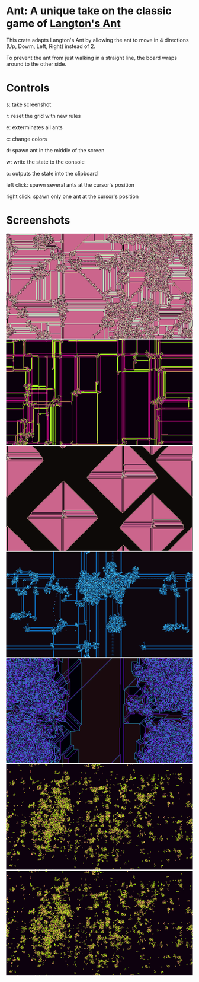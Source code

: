 # Ant: A unique take on the classic game of [Langton's Ant](https://en.wikipedia.org/wiki/Langton%27s_ant)

This crate adapts Langton's Ant by allowing the ant to move in 4 directions (Up, Dowm, Left, Right) instead of 2.

To prevent the ant from just walking in a straight line, the board wraps around to the other side.

# Controls

s: take screenshot

r: reset the grid with new rules
    
e: exterminates all ants
    
c: change colors
    
d: spawn ant in the middle of the screen
    
w: write the state to the console
    
o: outputs the state into the clipboard
    
left click: spawn several ants at the cursor's position
    
right click: spawn only one ant at the cursor's position

# Screenshots

![1](screenshots/sc_1155929583.png)
![2](screenshots/sc_3956770270.png)
![3](screenshots/sc_482556851.png)
![4](screenshots/sc_2307215456.png)
![5](screenshots/sc_3123957573.png)
![6](screenshots/sc_3854846576.png)
![7](screenshots/sc_3854846576.png)
